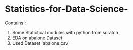 # Statistics-for-Data-Science-

Contains :
1) Some Statictical modules with python from scratch 
2) EDA on abalone Dataset
3) Used Dataset 'abalone.csv'
